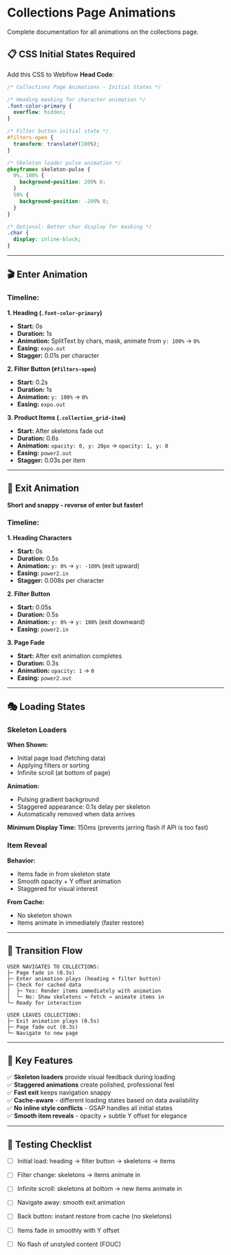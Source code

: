 # Collections Page Animations

Complete documentation for all animations on the collections page.

## 📋 **CSS Initial States Required**

Add this CSS to Webflow **Head Code**:

```css
/* Collections Page Animations - Initial States */

/* Heading masking for character animation */
.font-color-primary {
  overflow: hidden;
}

/* Filter button initial state */
#filters-open {
  transform: translateY(100%);
}

/* Skeleton loader pulse animation */
@keyframes skeleton-pulse {
  0%, 100% {
    background-position: 200% 0;
  }
  50% {
    background-position: -200% 0;
  }
}

/* Optional: Better char display for masking */
.char {
  display: inline-block;
}
```

---

## 🎬 **Enter Animation**

### **Timeline:**

**1. Heading (`.font-color-primary`)**
- **Start:** 0s
- **Duration:** 1s
- **Animation:** SplitText by chars, mask, animate from `y: 100%` → `0%`
- **Easing:** `expo.out`
- **Stagger:** 0.01s per character

**2. Filter Button (`#filters-open`)**
- **Start:** 0.2s
- **Duration:** 1s
- **Animation:** `y: 100%` → `0%`
- **Easing:** `expo.out`

**3. Product Items (`.collection_grid-item`)**
- **Start:** After skeletons fade out
- **Duration:** 0.6s
- **Animation:** `opacity: 0, y: 20px` → `opacity: 1, y: 0`
- **Easing:** `power2.out`
- **Stagger:** 0.03s per item

---

## 👋 **Exit Animation**

**Short and snappy - reverse of enter but faster!**

### **Timeline:**

**1. Heading Characters**
- **Start:** 0s
- **Duration:** 0.5s
- **Animation:** `y: 0%` → `y: -100%` (exit upward)
- **Easing:** `power2.in`
- **Stagger:** 0.008s per character

**2. Filter Button**
- **Start:** 0.05s
- **Duration:** 0.5s
- **Animation:** `y: 0%` → `y: 100%` (exit downward)
- **Easing:** `power2.in`

**3. Page Fade**
- **Start:** After exit animation completes
- **Duration:** 0.3s
- **Animation:** `opacity: 1` → `0`
- **Easing:** `power2.out`

---

## 🎭 **Loading States**

### **Skeleton Loaders**

**When Shown:**
- Initial page load (fetching data)
- Applying filters or sorting
- Infinite scroll (at bottom of page)

**Animation:**
- Pulsing gradient background
- Staggered appearance: 0.1s delay per skeleton
- Automatically removed when data arrives

**Minimum Display Time:** 150ms (prevents jarring flash if API is too fast)

### **Item Reveal**

**Behavior:**
- Items fade in from skeleton state
- Smooth opacity + Y offset animation
- Staggered for visual interest

**From Cache:**
- No skeleton shown
- Items animate in immediately (faster restore)

---

## 🔄 **Transition Flow**

```
USER NAVIGATES TO COLLECTIONS:
├─ Page fade in (0.3s)
├─ Enter animation plays (heading + filter button)
├─ Check for cached data
│  ├─ Yes: Render items immediately with animation
│  └─ No: Show skeletons → fetch → animate items in
└─ Ready for interaction

USER LEAVES COLLECTIONS:
├─ Exit animation plays (0.5s)
├─ Page fade out (0.3s)
└─ Navigate to new page
```

---

## 🎯 **Key Features**

✅ **Skeleton loaders** provide visual feedback during loading  
✅ **Staggered animations** create polished, professional feel  
✅ **Fast exit** keeps navigation snappy  
✅ **Cache-aware** - different loading states based on data availability  
✅ **No inline style conflicts** - GSAP handles all initial states  
✅ **Smooth item reveals** - opacity + subtle Y offset for elegance

---

## 🧪 **Testing Checklist**

- [ ] Initial load: heading → filter button → skeletons → items
- [ ] Filter change: skeletons → items animate in
- [ ] Infinite scroll: skeletons at bottom → new items animate in
- [ ] Navigate away: smooth exit animation
- [ ] Back button: instant restore from cache (no skeletons)
- [ ] Items fade in smoothly with Y offset
- [ ] No flash of unstyled content (FOUC)

